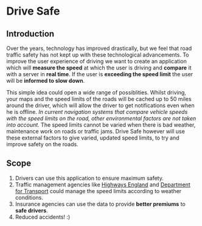 # Drive Safe

## Introduction

Over the years, technology has improved drastically, but we feel that road traffic safety has not kept up with these technological advancements. To improve the user experience of driving we want to create an application which will **measure the speed** at which the user is driving and **compare** it with a server in **real time**. If the user is **exceeding the speed limit** the user will be **informed to slow down**.

This simple idea could open a wide range of possiblities. Whilst driving, your maps and the speed limits of the roads will be cached up to 50 miles around the driver, which will allow the driver to get notifications even when he is offline. *In current navigation systems that compare vehicle speeds with the speed limits on the road, other environmental factors are not taken into account.* The speed limits cannot be varied when there is bad weather, maintenance work on roads or traffic jams. Drive Safe however will use these external factors to give varied, updated speed limits, to try and improve safety on the roads.

## Scope

1. Drivers can use this application to ensure maximum safety.
2. Traffic management agencies like [Highways England](http://www.highways.gov.uk/traffic-information/) and [Department for Transport](https://www.gov.uk/government/organisations/department-for-transport) could manage the speed limits according to weather conditions.
3. Insurance agencies can use the data to provide **better premiums** to **safe drivers**.
4. Reduced accidents! :)